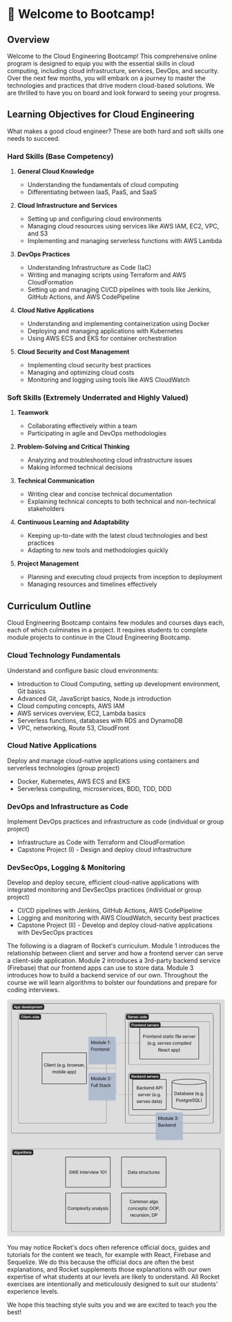 # 🚀 Welcome to Bootcamp!

## Overview

Welcome to the Cloud Engineering Bootcamp! This comprehensive online program is designed to equip you with the essential skills in cloud computing, including cloud infrastructure, services, DevOps, and security. Over the next few months, you will embark on a journey to master the technologies and practices that drive modern cloud-based solutions. We are thrilled to have you on board and look forward to seeing your progress.

## Learning Objectives for Cloud Engineering

What makes a good cloud engineer? These are both hard and soft skills one needs to succeed.

### Hard Skills (Base Competency)

1. **General Cloud Knowledge**
   - Understanding the fundamentals of cloud computing
   - Differentiating between IaaS, PaaS, and SaaS

2. **Cloud Infrastructure and Services**
   - Setting up and configuring cloud environments
   - Managing cloud resources using services like AWS IAM, EC2, VPC, and S3
   - Implementing and managing serverless functions with AWS Lambda

3. **DevOps Practices**
   - Understanding Infrastructure as Code (IaC)
   - Writing and managing scripts using Terraform and AWS CloudFormation
   - Setting up and managing CI/CD pipelines with tools like Jenkins, GitHub Actions, and AWS CodePipeline

4. **Cloud Native Applications**
   - Understanding and implementing containerization using Docker
   - Deploying and managing applications with Kubernetes
   - Using AWS ECS and EKS for container orchestration

5. **Cloud Security and Cost Management**
   - Implementing cloud security best practices
   - Managing and optimizing cloud costs
   - Monitoring and logging using tools like AWS CloudWatch

### Soft Skills (Extremely Underrated and Highly Valued)

1. **Teamwork**
   - Collaborating effectively within a team
   - Participating in agile and DevOps methodologies

2. **Problem-Solving and Critical Thinking**
   - Analyzing and troubleshooting cloud infrastructure issues
   - Making informed technical decisions

3. **Technical Communication**
   - Writing clear and concise technical documentation
   - Explaining technical concepts to both technical and non-technical stakeholders

4. **Continuous Learning and Adaptability**
   - Keeping up-to-date with the latest cloud technologies and best practices
   - Adapting to new tools and methodologies quickly

5. **Project Management**
   - Planning and executing cloud projects from inception to deployment
   - Managing resources and timelines effectively

## Curriculum Outline
Cloud Engineering Bootcamp contains few modules and courses days each, each of which culminates in a project. It requires students to complete module projects to continue in the Cloud Engineering Bootcamp.

### Cloud Technology Fundamentals

Understand and configure basic cloud environments:
- Introduction to Cloud Computing, setting up development environment, Git basics
- Advanced Git, JavaScript basics, Node.js introduction
- Cloud computing concepts, AWS IAM
- AWS services overview, EC2, Lambda basics
- Serverless functions, databases with RDS and DynamoDB
- VPC, networking, Route 53, CloudFront

### Cloud Native Applications
Deploy and manage cloud-native applications using containers and serverless technologies (group project)
- Docker, Kubernetes, AWS ECS and EKS
- Serverless computing, microservices, BDD, TDD, DDD

### DevOps and Infrastructure as Code
Implement DevOps practices and infrastructure as code (individual or group project)
- Infrastructure as Code with Terraform and CloudFormation
- Capstone Project (I) - Design and deploy cloud infrastructure

### DevSecOps, Logging & Monitoring
Develop and deploy secure, efficient cloud-native applications with integrated monitoring and DevSecOps practices (individual or group project)
- CI/CD pipelines with Jenkins, GitHub Actions, AWS CodePipeline
- Logging and monitoring with AWS CloudWatch, security best practices
- Capstone Project (II) - Develop and deploy cloud-native applications with DevSecOps practices


The following is a diagram of Rocket's curriculum. Module 1 introduces the relationship between client and server and how a frontend server can serve a client-side application. Module 2 introduces a 3rd-party backend service (Firebase) that our frontend apps can use to store data. Module 3 introduces how to build a backend service of our own. Throughout the course we will learn algorithms to bolster our foundations and prepare for coding interviews.

![Coding Bootcamp Curriculum Outline](<.gitbook/assets/Coding Bootcamp Curriculum Outline.png>)

You may notice Rocket's docs often reference official docs, guides and tutorials for the content we teach, for example with React, Firebase and Sequelize. We do this because the official docs are often the best explanations, and Rocket supplements those explanations with our own expertise of what students at our levels are likely to understand. All Rocket exercises are intentionally and meticulously designed to suit our students' experience levels.

We hope this teaching style suits you and we are excited to teach you the best!
